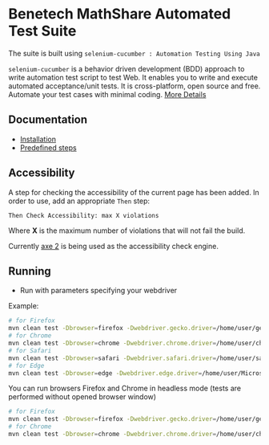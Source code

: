 Benetech MathShare Automated Test Suite
=================

The suite is built using `selenium-cucumber : Automation Testing Using Java`

`selenium-cucumber` is a behavior driven development (BDD) approach to write automation test script to test Web.
It enables you to write and execute automated acceptance/unit tests.
It is cross-platform, open source and free.
Automate your test cases with minimal coding.
[More Details](http://seleniumcucumber.info/)

Documentation
-------------
* [Installation](https://github.com/selenium-cucumber/selenium-cucumber-java/blob/master/doc/installation.md)
* [Predefined steps](https://github.com/selenium-cucumber/selenium-cucumber-java/blob/master/doc/canned_steps.md)

Accessibility
-------------

A step for checking the accessibility of the current page has been added. In order to use, add an appropriate 
`Then` step:

```code 
Then Check Accessibility: max X violations
```

Where **X** is the maximum number of violations that will not fail the build.

Currently [axe 2](https://axe-core.org/) is being used as the accessibility check engine.

Running
-------

* Run with parameters specifying your webdriver

Example:
```bash
# for Firefox
mvn clean test -Dbrowser=firefox -Dwebdriver.gecko.driver=/home/user/geckodriver
# for Chrome
mvn clean test -Dbrowser=chrome -Dwebdriver.chrome.driver=/home/user/chromedriver
# for Safari
mvn clean test -Dbrowser=safari -Dwebdriver.safari.driver=/home/user/safaridriver
# for Edge
mvn clean test -Dbrowser=edge -Dwebdriver.edge.driver=/home/user/MicrosoftWebDriver.exe
```

You can run browsers Firefox and Chrome in headless mode (tests are performed without opened browser window)
```bash
# for Firefox
mvn clean test -Dbrowser=firefox -Dwebdriver.gecko.driver=/home/user/geckodriver -Dheadless=true
# for Chrome
mvn clean test -Dbrowser=chrome -Dwebdriver.chrome.driver=/home/user/chromedriver -Dheadless=true
```
